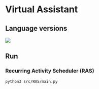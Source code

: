 # Virtual Assistant

## Language versions
[![](https://img.shields.io/badge/Python-3.11.1-4571A1)](https://www.python.org/downloads/release/python-3111/)

## Run

### Recurring Activity Scheduler (RAS)

```zsh
python3 src/RAS/main.py
```